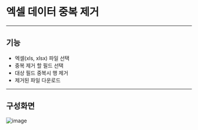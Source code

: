 <h1>엑셀 데이터 중복 제거</h1>

<hr>

<h2>기능</h2>

<ul>
    <li>엑셀(xls, xlsx) 파일 선택</li>
    <li>중복 제거 할 필드 선택</li>
    <li>대상 필드 중복시 행 제거</li>
    <li>제거된 파일 다운로드</li>
</ul>

<hr>

<h2>구성화면</h2>

![image](https://github.com/ChoWonJun999/ExcelDataDeduplication/assets/62541405/c306d03f-4766-4538-9bcf-87adc22b1bf1)
